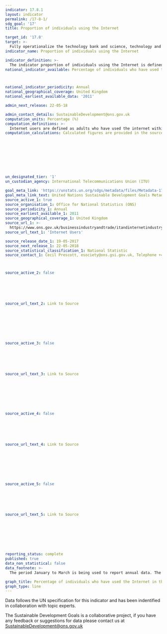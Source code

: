 ```yaml
---
indicator: 17.8.1
layout: indicator
permalink: /17-8-1/
sdg_goal: '17'
title: Proportion of individuals using the Internet

target_id: '17.8'
target: >-
  Fully operationalize the technology bank and science, technology and innovation capacity-building mechanism for least developed countries by 2017 and enhance the use of enabling technology, in particular information and communications technology
indicator_name: Proportion of individuals using the Internet

indicator_definition: >-
  The indicator proportion of individuals using the Internet is defined as the proportion of individuals who used the Internet from any location in the last three months.
national_indicator_available: Percentage of individuals who have used the Internet in the last three months.



national_indicator_periodicity: Annual
national_geographical_coverage: United Kingdom
national_earliest_available_data: '2011'

admin_next_release: 22-05-18

admin_contact_details: SustainableDevelopment@ons.gov.uk
computation_units: Percentage (%)
computation_definitions: >-
  Internet users are defined as adults who have used the internet within the last 3 months.
computation_calculations: Calculated figures are provided in the source data.









un_designated_tier: '1'
un_custodian_agency: International Telecommunications Union (ITU)

goal_meta_link: 'https://unstats.un.org/sdgs/metadata/files/Metadata-17-08-01.pdf '
goal_meta_link_text: United Nations Sustainable Development Goals Metadata (PDF 469 KB)
source_active_1: true
source_organisation_1: Office for National Statistics (ONS)
source_periodicity_1: Annual
source_earliest_available_1: 2011
source_geographical_coverage_1: United Kingdom
source_url_1: >-
  https://www.ons.gov.uk/businessindustryandtrade/itandinternetindustry/datasets/internetusers
source_url_text_1: 'Internet Users'

source_release_date_1: 19-05-2017
source_next_release_1: 22-05-2018
source_statistical_classification_1: National Statistic
source_contact_1: Cecil Prescott, esociety@ons.gsi.gov.uk, Telephone +44 (0)1633 456767



source_active_2: false






source_url_text_2: Link to Source








source_active_3: false






source_url_text_3: Link to Source








source_active_4: false






source_url_text_4: Link to Source








source_active_5: false






source_url_text_5: Link to Source








reporting_status: complete
published: true
data_non_statistical: false
data_footnote: >-
  The period January to March is being used to report annual data. The date on the X axis is the year at the start of the period

graph_title: Percentage of individuals who have used the Internet in the last three months.
graph_type: line
---
```

Data follows the UN specification for this indicator and has been indentified in collaboration with topic experts.
  
The Sustainable Development Goals is a collaborative project, if you have any feedback or suggestions for data please contact us at <SustainableDevelopment@ons.gov.uk>


